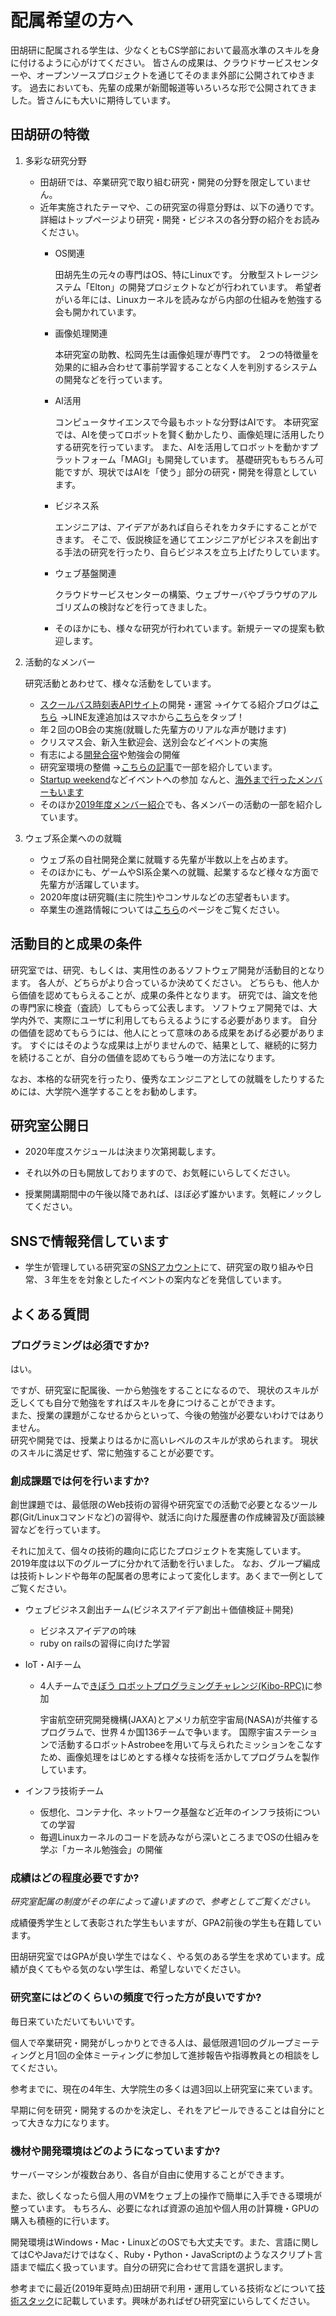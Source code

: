 # 配属希望の方へ
田胡研に配属される学生は、少なくともCS学部において最高水準のスキルを身に付けるように心がけてください。 皆さんの成果は、クラウドサービスセンターや、オープンソースプロジェクトを通じてそのまま外部に公開されてゆきます。 過去においても、先輩の成果が新聞報道等いろいろな形で公開されてきました。皆さんにも大いに期待しています。

## 田胡研の特徴

1. 多彩な研究分野

	- 田胡研では、卒業研究で取り組む研究・開発の分野を限定していません。
	- 近年実施されたテーマや、この研究室の得意分野は、以下の通りです。詳細はトップページより研究・開発・ビジネスの各分野の紹介をお読みください。
		- OS関連

			田胡先生の元々の専門はOS、特にLinuxです。
			分散型ストレージシステム「Elton」の開発プロジェクトなどが行われています。
			希望者がいる年には、Linuxカーネルを読みながら内部の仕組みを勉強する会も開かれています。

		- 画像処理関連

			本研究室の助教、松岡先生は画像処理が専門です。
			２つの特徴量を効果的に組み合わせて事前学習することなく人を判別するシステムの開発などを行っています。

		- AI活用

			コンピュータサイエンスで今最もホットな分野はAIです。
			本研究室では、AIを使ってロボットを賢く動かしたり、画像処理に活用したりする研究を行っています。
			また、AIを活用してロボットを動かすプラットフォーム「MAGI」も開発しています。
			基礎研究ももちろん可能ですが、現状ではAIを「使う」部分の研究・開発を得意としています。

		- ビジネス系

			エンジニアは、アイデアがあれば自らそれをカタチにすることができます。
			そこで、仮説検証を通じてエンジニアがビジネスを創出する手法の研究を行ったり、自らビジネスを立ち上げたりしています。

		- ウェブ基盤関連

			クラウドサービスセンターの構築、ウェブサーバやブラウザのアルゴリズムの検討などを行ってきました。

		- そのほかにも、様々な研究が行われています。新規テーマの提案も歓迎します。

1. 活動的なメンバー

	研究活動とあわせて、様々な活動をしています。

	- [スクールバス時刻表APIサイト](http://bus.t-lab.cs.teu.ac.jp)の開発・運営
	  →イケてる紹介ブログは[こちら](http://blog.t-lab.cs.teu.ac.jp/2019/06/3linebothttpblog.html)
	  →LINE友達追加はスマホから[こちら](https://line.me/R/ti/p/%40jft2925j)をタップ！
	- 年２回のOB会の実施(就職した先輩方のリアルな声が聴けます)
	- クリスマス会、新入生歓迎会、送別会などイベントの実施
	- 有志による[開発合宿](http://blog.t-lab.cs.teu.ac.jp/2019/03/blog-post.html)や勉強会の開催
	- 研究室環境の整備
	  →[こちらの記事](http://blog.t-lab.cs.teu.ac.jp/2019/04/blog-post.html)で一部を紹介しています。
	- [Startup weekend](https://www.facebook.com/startupweekendtokyo/)などイベントへの参加
	  なんと、[海外まで行ったメンバーもいます](http://blog.t-lab.cs.teu.ac.jp/2020/03/startup-weekend-in-cebu.html)
	- そのほか[2019年度メンバー紹介](http://blog.t-lab.cs.teu.ac.jp/2019/05/blog-post.html)でも、各メンバーの活動の一部を紹介しています。

1. ウェブ系企業へのの就職
	- ウェブ系の自社開発企業に就職する先輩が半数以上を占めます。
	- そのほかにも、ゲームやSI系企業への就職、起業するなど様々な方面で先輩方が活躍しています。
	- 2020年度は研究職(主に院生)やコンサルなどの志望者もいます。
	- 卒業生の進路情報については[こちら](./cource.html)のページをご覧ください。



## 活動目的と成果の条件

研究室では、研究、もしくは、実用性のあるソフトウェア開発が活動目的となります。
各人が、どちらがより合っているか決めてください。
どちらも、他人から価値を認めてもらえることが、成果の条件となります。
研究では、論文を他の専門家に検査（査読）してもらって公表します。
ソフトウェア開発では、大学内外で、実際にユーザに利用してもらえるようにする必要があります。
自分の価値を認めてもらうには、他人にとって意味のある成果をあげる必要があります。 すぐにはそのような成果は上がりませんので、結果として、継続的に努力を続けることが、自分の価値を認めてもらう唯一の方法になります。

なお、本格的な研究を行ったり、優秀なエンジニアとしての就職をしたりするためには、大学院へ進学することをお勧めします。


## 研究室公開日

- 2020年度スケジュールは決まり次第掲載します。

- それ以外の日も開放しておりますので、お気軽にいらしてください。
- 授業開講期間中の午後以降であれば、ほぼ必ず誰かいます。気軽にノックしてください。


## SNSで情報発信しています

- 学生が管理している研究室の[SNSアカウント](./sns.html)にて、研究室の取り組みや日常、３年生をを対象としたイベントの案内などを発信しています。


## よくある質問

### プログラミングは必須ですか?
はい。

ですが、研究室に配属後、一から勉強をすることになるので、 現状のスキルが乏しくても自分で勉強をすればスキルを身につけることができます。  
また、授業の課題がこなせるからといって、今後の勉強が必要ないわけではありません。  
研究や開発では、授業よりはるかに高いレベルのスキルが求められます。 現状のスキルに満足せず、常に勉強することが必要です。

### 創成課題では何を行いますか?
創世課題では、最低限のWeb技術の習得や研究室での活動で必要となるツール郡(Git/Linuxコマンドなど)の習得や、就活に向けた履歴書の作成練習及び面談練習などを行っています。

それに加えて、個々の技術的趣向に応じたプロジェクトを実施しています。  
2019年度は以下のグループに分かれて活動を行いました。
なお、グループ編成は技術トレンドや毎年の配属者の思考によって変化します。あくまで一例としてご覧ください。

- ウェブビジネス創出チーム(ビジネスアイデア創出＋価値検証＋開発)
	- ビジネスアイデアの吟味
	- ruby on railsの習得に向けた学習
- IoT・AIチーム
	- 4人チームで[きぼう ロボットプログラミングチャレンジ(Kibo-RPC)](https://www.jaxa.jp/press/2019/10/20191011a_j.html)に参加

		宇宙航空研究開発機構(JAXA)とアメリカ航空宇宙局(NASA)が共催するプログラムで、世界４か国136チームで争います。
		国際宇宙ステーションで活動するロボットAstrobeeを用いて与えられたミッションをこなすため、画像処理をはじめとする様々な技術を活かしてプログラムを製作しています。

- インフラ技術チーム
	- 仮想化、コンテナ化、ネットワーク基盤など近年のインフラ技術についての学習
	- 毎週Linuxカーネルのコードを読みながら深いところまでOSの仕組みを学ぶ「カーネル勉強会」の開催

### 成績はどの程度必要ですか?
*研究室配属の制度がその年によって違いますので、参考としてご覧ください。*

成績優秀学生として表彰された学生もいますが、GPA2前後の学生も在籍しています。

田胡研究室ではGPAが良い学生ではなく、やる気のある学生を求めています。成績が良くてもやる気のない学生は、希望しないでください。

### 研究室にはどのくらいの頻度で行った方が良いですか?
毎日来ていただいてもいいです。

個人で卒業研究・開発がしっかりとできる人は、最低限週1回のグループミーティングと月1回の全体ミーティングに参加して進捗報告や指導教員との相談をしてください。

参考までに、現在の4年生、大学院生の多くは週3回以上研究室に来ています。

早期に何を研究・開発するのかを決定し、それをアピールできることは自分にとって大きな力になります。

### 機材や開発環境はどのようになっていますか?
サーバーマシンが複数台あり、各自が自由に使用することができます。

また、欲しくなったら個人用のVMをウェブ上の操作で簡単に入手できる環境が整っています。
もちろん、必要になれば資源の追加や個人用の計算機・GPUの購入も積極的に行います。

開発環境はWindows・Mac・LinuxどのOSでも大丈夫です。また、言語に関してはCやJavaだけではなく、Ruby・Python・JavaScriptのようなスクリプト言語まで幅広く扱っています。自分の研究に合わせて言語を選択します。

参考までに最近(2019年夏時点)田胡研で利用・運用している技術などについて[技術スタック](./technology-stack.html)に記載しています。興味があればぜひ研究室にいらしてください。
